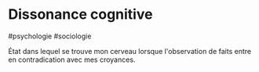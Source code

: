 # Dissonance cognitive

#psychologie #sociologie

État dans lequel se trouve mon cerveau lorsque l'observation de faits entre en contradication avec mes croyances.
